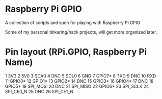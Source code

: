 Raspberry Pi GPIO
=================

A collection of scripts and such for playing with Raspberry Pi GPIO

Some of my personal tinkering/hack projects, will get more organized later.


Pin layout (RPi.GPIO, Raspberry Pi Name)
========================================
1       3V3
2       5V0
3       SDA0
4       DNC
5       SCL0
6       GND
7       GPIO7*
8       TXD
9       DNC
10      RXD
11      GPIO0*
12      GPIO1*
13      GPIO2*
14      DNC
15      GPIO3*
16      GPIO4*
17      DNC
18      GPIO5*
19      SPI_MOSI
20      DNC
21      SPI_MISO
22      GPIO6*
23      SPI_SCLK
24      SPI_CE0_N
25      DNC
26      SPI_CE1_N
